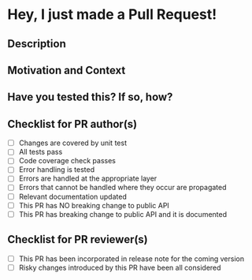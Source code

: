 # Hey, I just made a Pull Request!

## Description
<!--- Describe your changes -->

## Motivation and Context
<!--- Why is this change required? What problem does it solve? -->
<!--- If it fixes an open issue, please link to the issue here. -->

## Have you tested this? If so, how?
<!--- Valid responses are "I have included unit tests." or -->
<!--- "I ran my jobs with this code and it works for me." -->

## Checklist for PR author(s)
<!--- Put an `x` in all the boxes that apply: -->
- [ ] Changes are covered by unit test
- [ ] All tests pass
- [ ] Code coverage check passes
- [ ] Error handling is tested
- [ ] Errors are handled at the appropriate layer
- [ ] Errors that cannot be handled where they occur are propagated
- [ ] Relevant documentation updated
- [ ] This PR has NO breaking change to public API
- [ ] This PR has breaking change to public API and it is documented

## Checklist for PR reviewer(s)
<!--- Put an `x` in all the boxes that apply: -->
- [ ] This PR has been incorporated in release note for the coming version
- [ ] Risky changes introduced by this PR have been all considered

<!---
for more information on how to submit valuable contributions,
see https://opensource.guide/how-to-contribute/#how-to-submit-a-contribution
-->
